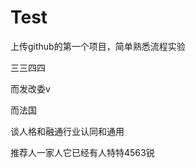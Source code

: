 # Test
上传github的第一个项目，简单熟悉流程实验

三三四四 


而发改委v


而法国


























谈人格和融通行业认同和通用



推荐人一家人它已经有人特特4563锐 






